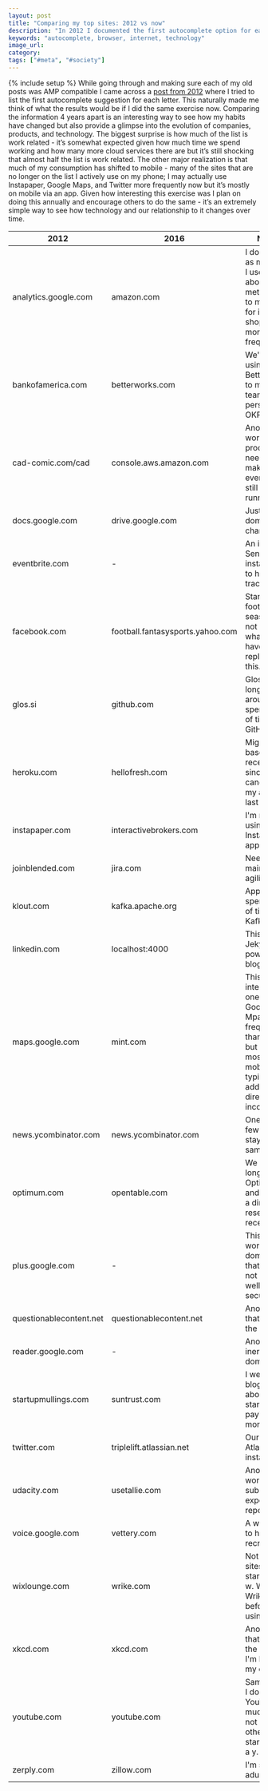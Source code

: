 ```yaml
---
layout: post
title: "Comparing my top sites: 2012 vs now"
description: "In 2012 I documented the first autocomplete option for each letter of the alphabet and did the same in 2016."
keywords: "autocomplete, browser, internet, technology"
image_url:
category:
tags: ["#meta", "#society"]
---
```

{% include setup %}
While going through and making sure each of my old posts was AMP compatible I came across a [post from 2012](/2012/06/07/achieving-browser-autocomplete/) where I tried to list the first autocomplete suggestion for each letter. This naturally made me think of what the results would be if I did the same exercise now. Comparing the information 4 years apart is an interesting way to see how my habits have changed but also provide a glimpse into the evolution of companies, products, and technology. The biggest surprise is how much of the list is work related - it’s somewhat expected given how much time we spend working and how many more cloud services there are but it’s still shocking that almost half the list is work related. The other major realization is that much of my consumption has shifted to mobile - many of the sites that are no longer on the list I actively use on my phone; I may actually use Instapaper, Google Maps, and Twitter more frequently now but it’s mostly on mobile via an app. Given how interesting this exercise was I plan on doing this annually and encourage others to do the same - it’s an extremely simple way to see how technology and our relationship to it changes over time.

<table class="table"><thead><tr><th>2012</th><th>2016</th><th>Notes</th></tr></thead><tbody><tr><td>analytics.google.com</td><td>amazon.com</td><td>I don't care as much as I used to about site metrics but to make up for it I'm shopping more frequently.</td></tr><tr><td>bankofamerica.com</td><td>betterworks.com</td><td>We've been using BetterWorks to manage team and personal OKRs.</td></tr><tr><td>cad-comic.com/cad</td><td>console.aws.amazon.com</td><td>Another work product - need to make sure everything's still up and running.</td></tr><tr><td>docs.google.com</td><td>drive.google.com</td><td>Just a domain change.</td></tr><tr><td>eventbrite.com</td><td>-</td><td>An internal Sentry installation to help us track errors.</td></tr><tr><td>facebook.com</td><td>football.fantasysports.yahoo.com</td><td>Start of football season but not sure what would have replaced this.</td></tr><tr><td>glos.si</td><td>github.com</td><td>Glossi is no longer around but I spend a ton of time on GitHub now.</td></tr><tr><td>heroku.com</td><td>hellofresh.com</td><td>Might be based on recency since I was cancelling my account last week.</td></tr><tr><td>instapaper.com</td><td>interactivebrokers.com</td><td>I'm mostly using the Instapaper app now.</td></tr><tr><td>joinblended.com</td><td>jira.com</td><td>Need to maintain our agility.</td></tr><tr><td>klout.com</td><td>kafka.apache.org</td><td>Apparently I spend a lot of time read Kafka docs.</td></tr><tr><td>linkedin.com</td><td>localhost:4000</td><td>This is Jekyll which powers my blog.</td></tr><tr><td>maps.google.com</td><td>mint.com</td><td>This is an interesting one. I use Google Mpas more frequently than Mint but it's mostly on mobile or typing an address in directly or incognito.</td></tr><tr><td>news.ycombinator.com</td><td>news.ycombinator.com</td><td>One of the few that stayed the same.</td></tr><tr><td>optimum.com</td><td>opentable.com</td><td>We no longer have Optimum and booked a dinner reservation recently.</td></tr><tr><td>plus.google.com</td><td>-</td><td>This is a work domain that's just not very well secured.</td></tr><tr><td>questionablecontent.net</td><td>questionablecontent.net</td><td>Another one that stayed the same.</td></tr><tr><td>reader.google.com</td><td>-</td><td>Another inernal work domain.</td></tr><tr><td>startupmullings.com</td><td>suntrust.com</td><td>I went from blogging about startups to paying a mortgage.</td></tr><tr><td>twitter.com</td><td>triplelift.atlassian.net</td><td>Our Atlassian installation.</td></tr><tr><td>udacity.com</td><td>usetallie.com</td><td>Another work site to submit expense reports.</td></tr><tr><td>voice.google.com</td><td>vettery.com</td><td>A work site to help recruiting.</td></tr><tr><td>wixlounge.com</td><td>wrike.com</td><td>Not many sites starting with w. We tried Wrike out before using JIRA.</td></tr><tr><td>xkcd.com</td><td>xkcd.com</td><td>Another one that stayed the same. I'm loyal to my comics.</td></tr><tr><td>youtube.com</td><td>youtube.com</td><td>Same here. I don't use YouTube much but not many other sites starting with a y.</td></tr><tr><td>zerply.com</td><td>zillow.com</td><td>I'm such an adult.</td></tr></tbody></table>
